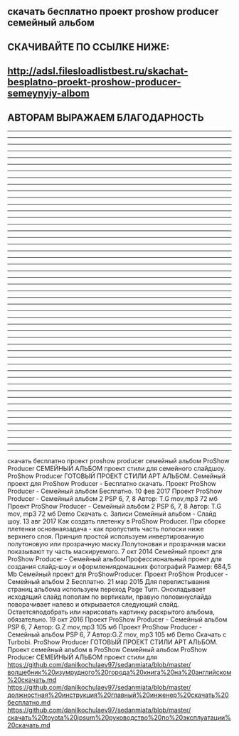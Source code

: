 скачать бесплатно проект proshow producer семейный альбом
--------------------------------------------------
СКАЧИВАЙТЕ ПО ССЫЛКЕ НИЖЕ:
--------------------------------------------------
http://adsl.filesloadlistbest.ru/skachat-besplatno-proekt-proshow-producer-semeynyiy-albom
--------------------------------------------------
АВТОРАМ ВЫРАЖАЕМ БЛАГОДАРНОСТЬ
--------------------------------------------------
--------------------------------------------------
--------------------------------------------------
--------------------------------------------------
--------------------------------------------------
--------------------------------------------------
--------------------------------------------------
--------------------------------------------------
--------------------------------------------------
--------------------------------------------------
--------------------------------------------------
--------------------------------------------------
--------------------------------------------------
--------------------------------------------------
--------------------------------------------------
--------------------------------------------------
--------------------------------------------------
--------------------------------------------------
--------------------------------------------------
--------------------------------------------------
--------------------------------------------------
--------------------------------------------------
--------------------------------------------------
--------------------------------------------------
--------------------------------------------------
--------------------------------------------------
--------------------------------------------------
--------------------------------------------------
--------------------------------------------------
--------------------------------------------------
--------------------------------------------------
--------------------------------------------------
--------------------------------------------------
--------------------------------------------------
--------------------------------------------------
--------------------------------------------------
--------------------------------------------------
--------------------------------------------------
--------------------------------------------------
--------------------------------------------------
--------------------------------------------------
--------------------------------------------------
--------------------------------------------------
--------------------------------------------------
--------------------------------------------------
--------------------------------------------------
--------------------------------------------------
--------------------------------------------------
--------------------------------------------------
--------------------------------------------------
скачать бесплатно проект proshow producer семейный альбом ProShow Producer СЕМЕЙНЫЙ АЛЬБОМ проект стили для семейного слайдшоу. ProShow Producer ГОТОВЫЙ ПРОЕКТ СТИЛИ АРТ АЛЬБОМ. Семейный проект для ProShow Producer - Бесплатно скачать. Проект ProShow Producer - Семейный альбом  Бесплатно. 10 фев 2017  Проект ProShow Producer - Семейный альбом 2 PSP 6, 7, 8  Автор: T.G  mov,mp3  72 мб Проект ProShow Producer - Семейный альбом 2 PSP 6, 7, 8 Автор: T.G  mov, mp3  72 мб Demo Скачать с. Записи  Семейный альбом - Слайд шоу. 13 авг 2017  Как создать плетенку в ProShow Producer. При сборке плетенки основнаязадача - как пропустить часть полоски ниже верхнего слоя. Принцип простой используем инвертированную полутоновую или прозрачную маску.Полутоновая и прозрачная маски показывают ту часть маскируемого. 7 окт 2014  Семейный проект для ProShow Producer - Семейный альбомПрофессиональный проект для создания слайд-шоу и оформлениядомашних фотографий Размер: 684,5 Mb Семейный проект для ProShowProducer. Проект ProShow Producer - Семейный альбом 2  Бесплатно. 21 мар 2015  Для перелистывания страниц альбома используем переход Page Turn. Онскладывает исходящий слайд пополам по вертикали, правую половинуслайда поворачивает налево и открывается следующий слайд. Остаетсяподобрать или нарисовать картинку раскрытого альбома, обязательно. 19 окт 2016  Проект ProShow Producer - Семейный альбом PSP 6, 7  Автор: G.Z  mov,mp3  105 мб Проект ProShow Producer - Семейный альбом PSP 6, 7  Автор:G.Z  mov, mp3  105 мб Demo Скачать с Turbobi. ProShow Producer ГОТОВЫЙ ПРОЕКТ СТИЛИ АРТ АЛЬБОМ. Проект семейный альбом в ProShow  Семейный альбом
ProShow Producer СЕМЕЙНЫЙ АЛЬБОМ проект стили для
https://github.com/danilkochulaev97/sedanmiata/blob/master/волшебник%20изумрудного%20города%20книга%20на%20английском%20скачать.md
https://github.com/danilkochulaev97/sedanmiata/blob/master/должностная%20инструкция%20главный%20инженер%20скачать%20бесплатно.md
https://github.com/danilkochulaev97/sedanmiata/blob/master/скачать%20toyota%20ipsum%20руководство%20по%20эксплуатации%20скачать.md